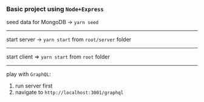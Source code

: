 ### Basic project using `Node+Express`

seed data for MongoDB -> `yarn seed`

---

start server -> `yarn start` from `root/server` folder

---

start client => `yarn start` from `root` folder

---

play with `GraphQL`:
1) run server first
2) navigate to `http://localhost:3001/graphql`
